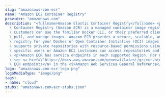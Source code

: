 ```yaml
---
slug: "amazonaws-com-ecr"
name: "Amazon EC2 Container Registry"
provider: "amazonaws.com"
description: "<fullname>Amazon Elastic Container Registry</fullname> <p>Amazon Elastic\
  \ Container Registry (Amazon ECR) is a managed container image registry service.\
  \ Customers can use the familiar Docker CLI, or their preferred client, to push,\
  \ pull, and manage images. Amazon ECR provides a secure, scalable, and reliable\
  \ registry for your Docker or Open Container Initiative (OCI) images. Amazon ECR\
  \ supports private repositories with resource-based permissions using IAM so that\
  \ specific users or Amazon EC2 instances can access repositories and images.</p>\
  \ <p>Amazon ECR has service endpoints in each supported Region. For more information,\
  \ see <a href=\"https://docs.aws.amazon.com/general/latest/gr/ecr.html\">Amazon\
  \ ECR endpoints</a> in the <i>Amazon Web Services General Reference</i>.</p>"
logo: "amazonaws.com-ecr-logo.png"
logoMediaType: "image/png"
tags:
- name: "cloud"
stubs: "amazonaws.com-ecr-stubs.json"
---
```


